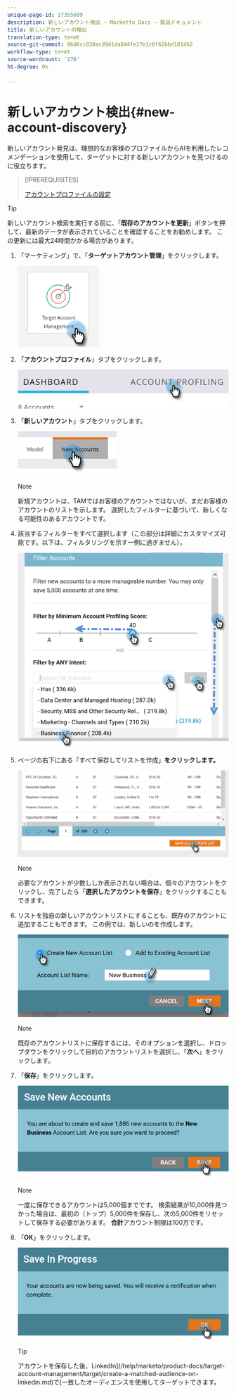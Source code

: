 ```yaml
---
unique-page-id: 37355609
description: 新しいアカウント検出 — Marketto Docs — 製品ドキュメント
title: 新しいアカウントの検出
translation-type: tm+mt
source-git-commit: 96d6cc030ecd9d1da844fe27e1c6f62bbd181d62
workflow-type: tm+mt
source-wordcount: '276'
ht-degree: 0%

---
```



# 新しいアカウント検出{#new-account-discovery}

新しいアカウント発見は、理想的なお客様のプロファイルからAIを利用したレコメンデーションを使用して、ターゲットに対する新しいアカウントを見つけるのに役立ちます。

>[!PREREQUISITES]
>
>[アカウントプロファイルの設定](/help/marketo/product-docs/target-account-management/account-profiling/setting-up-account-profiling.md)

>[!TIP]
>
>新しいアカウント検索を実行する前に、「**既存のアカウントを更新**」ボタンを押して、最新のデータが表示されていることを確認することをお勧めします。 この更新には最大24時間かかる場合があります。

1. 「マーケティング」で、「**ターゲットアカウント管理**」をクリックします。

   ![](assets/new-account-discovery-1.png)

1. 「**アカウントプロファイル**」タブをクリックします。

   ![](assets/two-2.png)

1. 「**新しいアカウント**」タブをクリックします。

   ![](assets/three-1.png)

   >[!NOTE]
   >
   >新規アカウントは、TAMではお客様のアカウントではないが、まだお客様のアカウントのリストを示します。 選択したフィルターに基づいて、新しくなる可能性のあるアカウントです。

1. 該当するフィルターをすべて選択します（この部分は詳細にカスタマイズ可能です。以下は、フィルタリングを示す一例に過ぎません）。

   ![](assets/four-1.png)

1. ページの右下にある「すべて保存してリストを作成」**をクリックします。**

   ![](assets/five-1.png)

   >[!NOTE]
   >
   >必要なアカウントが少数ししか表示されない場合は、個々のアカウントをクリックし、完了したら「**選択したアカウントを保存**」をクリックすることもできます。

1. リストを独自の新しいアカウントリストにすることも、既存のアカウントに追加することもできます。 この例では、新しいのを作成します。

   ![](assets/six-1.png)

   >[!NOTE]
   >
   >既存のアカウントリストに保存するには、そのオプションを選択し、ドロップダウンをクリックして目的のアカウントリストを選択し、「**次へ**」をクリックします。

1. 「**保存**」をクリックします。

   ![](assets/seven-1.png)

   >[!NOTE]
   >
   >一度に保存できるアカウントは5,000個までです。 検索結果が10,000件見つかった場合は、最初の（トップ）5,000件を保存し、次の5,000件をリセットして保存する必要があります。 **合計**&#x200B;アカウント制限は100万です。

1. 「**OK**」をクリックします。

   ![](assets/eight.png)

   >[!TIP]
   >
   >アカウントを保存した後、LinkedIn](/help/marketo/product-docs/target-account-management/target/create-a-matched-audience-on-linkedin.md)で[一致したオーディエンスを使用してターゲットできます。
